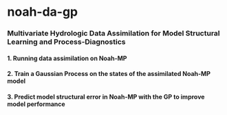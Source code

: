# noah-da-gp
### Multivariate Hydrologic Data Assimilation for Model Structural Learning and Process-Diagnostics
#### 1. Running data assimilation on Noah-MP
#### 2. Train a Gaussian Process on the states of the assimilated Noah-MP model
#### 3. Predict model structural error in Noah-MP with the GP to improve model performance
